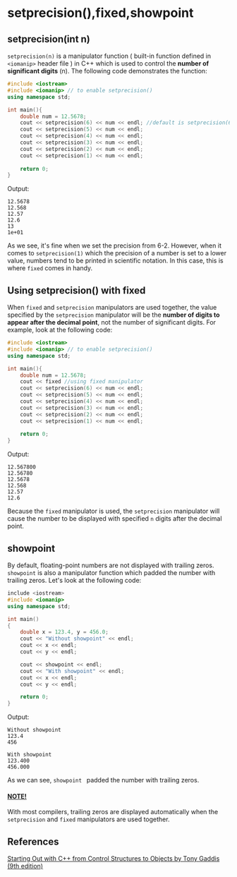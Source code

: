 # setprecision(),fixed,showpoint

## setprecision(int n)	

`setprecision(n)` is a manipulator function ( built-in function defined in `<iomanip>` header file ) in C++ which is used to control the **number of significant digits** (n). The following code demonstrates the function:

```cpp
#include <iostream>
#include <iomanip> // to enable setprecision()
using namespace std;

int main(){
    double num = 12.5678;
    cout << setprecision(6) << num << endl; //default is setprecision(6)
    cout << setprecision(5) << num << endl;
    cout << setprecision(4) << num << endl;
    cout << setprecision(3) << num << endl;
    cout << setprecision(2) << num << endl;
    cout << setprecision(1) << num << endl;
    
    return 0;
}
```

Output:

```
12.5678
12.568
12.57
12.6
13
1e+01
```

As we see, it's fine when we set the precision from 6-2. However, when it comes to `setprecision(1)` which the precision of a number is set to a lower value, numbers tend to be printed in scientific notation. In this case, this is where `fixed` comes in handy.

## Using setprecision() with fixed

When `fixed` and `setprecision` manipulators are used together, the value specified by the `setprecision` manipulator will be the **number of digits to appear after the decimal point**, not the number of significant digits. For example, look at the following code:

```cpp
#include <iostream>
#include <iomanip> // to enable setprecision()
using namespace std;

int main(){
    double num = 12.5678;
    cout << fixed //using fixed manipulator
    cout << setprecision(6) << num << endl; 
    cout << setprecision(5) << num << endl;
    cout << setprecision(4) << num << endl;
    cout << setprecision(3) << num << endl;
    cout << setprecision(2) << num << endl;
    cout << setprecision(1) << num << endl;
    
    return 0;
}
```

Output:

```
12.567800
12.56780
12.5678
12.568
12.57
12.6
```

Because the `fixed` manipulator is used, the `setprecision` manipulator will cause the number to be displayed with specified `n` digits after the decimal point.

## showpoint

By default, floating-point numbers are not displayed with trailing zeros. `showpoint` is also a manipulator function which padded the number with trailing zeros. Let's look at the following code:

```cpp
include <iostream>
#include <iomanip>
using namespace std;

int main()
{
    double x = 123.4, y = 456.0;
    cout << "Without showpoint" << endl;
    cout << x << endl;
    cout << y << endl;

    cout << showpoint << endl;
    cout << "With showpoint" << endl;
    cout << x << endl;
    cout << y << endl;

    return 0;
}
```

Output:

```
Without showpoint
123.4
456

With showpoint
123.400
456.000
```

As we can see, `showpoint ` padded the number with trailing zeros.

#### <u>NOTE!</u>

With most compilers, trailing zeros are displayed automatically when the `setprecision` and `fixed` manipulators are used together.

## References

[Starting Out with C++ from Control Structures to Objects by Tony Gaddis (9th edition)](https://www.pearson.com/us/higher-education/program/Gaddis-Starting-Out-with-C-from-Control-Structures-to-Objects-Plus-My-Lab-Programming-with-Pearson-e-Text-Access-Card-Package-9th-Edition/PGM335156.html)